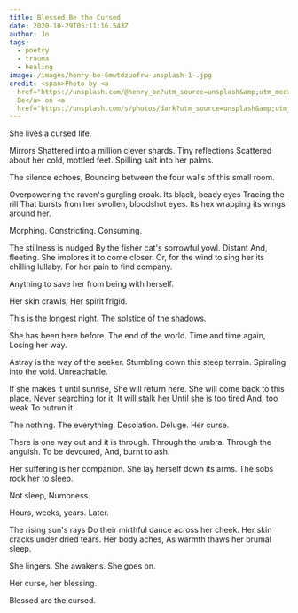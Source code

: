 ```yaml
---
title: Blessed Be the Cursed
date: 2020-10-29T05:11:16.543Z
author: Jo
tags:
  - poetry
  - trauma
  - healing
image: /images/henry-be-6mwtdzuofrw-unsplash-1-.jpg
credit: <span>Photo by <a
  href="https://unsplash.com/@henry_be?utm_source=unsplash&amp;utm_medium=referral&amp;utm_content=creditCopyText">Henry
  Be</a> on <a
  href="https://unsplash.com/s/photos/dark?utm_source=unsplash&amp;utm_medium=referral&amp;utm_content=creditCopyText">Unsplash</a></span>
---
```

She lives a cursed life. 

Mirrors 
Shattered into a million clever shards. 
Tiny reflections 
Scattered about her cold, mottled feet. 
Spilling salt into her palms. 

The silence echoes, 
Bouncing between the four walls of this small room.

Overpowering the raven's gurgling croak. 
Its black, beady eyes 
Tracing the rill 
That bursts from her swollen, bloodshot eyes. 
Its hex wrapping its wings around her. 

Morphing. Constricting. Consuming. 

The stillness is nudged 
By the fisher cat's sorrowful yowl. 
Distant 
And, fleeting. 
She implores it to come closer. 
Or, for the wind to sing her its chilling lullaby. 
For her pain to find company. 

Anything to save her 
from being with herself. 

Her skin crawls, 
Her spirit frigid. 

This is the longest night. 
The solstice of the shadows.

She has been here before. 
The end of the world. 
Time and time again, 
Losing her way. 

Astray is the way of the seeker. 
Stumbling down this steep terrain. 
Spiraling into the void.
Unreachable.

If she makes it until sunrise, 
She will return here. 
She will come back to this place. 
Never searching for it, 
It will stalk her 
Until she is too tired 
And, too weak 
To outrun it. 

The nothing. 
The everything. 
Desolation.
Deluge. 
Her curse. 

There is one way out and it is through. 
Through the umbra. 
Through the anguish. 
To be devoured, 
And, burnt to ash. 

Her suffering is her companion. 
She lay herself down its arms. 
The sobs rock her to sleep. 

Not sleep, 
Numbness.

Hours, weeks, years. 
Later.

The rising sun's rays 
Do their mirthful dance across her cheek.
Her skin cracks under dried tears.
Her body aches, 
As warmth thaws her brumal sleep.

She lingers. She awakens. She goes on. 

Her curse,
her blessing.

Blessed are the cursed.


  

 